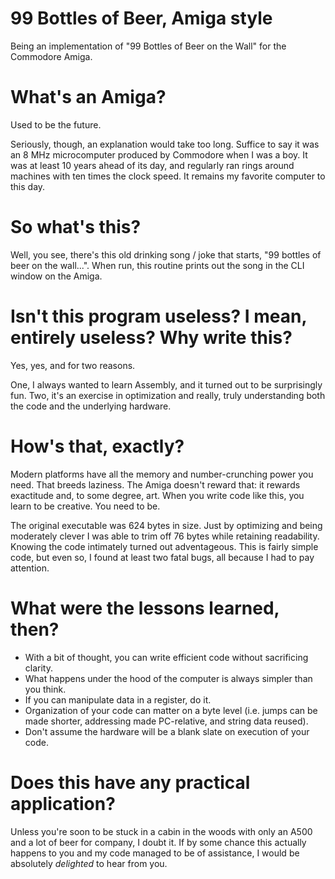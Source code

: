 # 99 Bottles of Beer, Amiga style
Being an implementation of "99 Bottles of Beer on the Wall" for the Commodore Amiga.

# What's an Amiga?
Used to be the future. 

Seriously, though, an explanation would take too long. Suffice to say it was an 8 MHz microcomputer produced by Commodore when I was a boy. It was at least 10 years ahead of its day, and regularly ran rings around machines with ten times the clock speed. It remains my favorite computer to this day.

# So what's this?
Well, you see, there's this old drinking song / joke that starts, "99 bottles of beer on the wall...". When run, this routine prints out the song in the CLI window on the Amiga.

# Isn't this program useless? I mean, entirely useless? Why write this?
Yes, yes, and for two reasons. 

One, I always wanted to learn Assembly, and it turned out to be surprisingly fun. Two, it's an exercise in optimization and really, truly understanding both the code and the underlying hardware.

# How's that, exactly?
Modern platforms have all the memory and number-crunching power you need. That breeds laziness. The Amiga doesn't reward that: it rewards exactitude and, to some degree, art. When you write code like this, you learn to be creative. You need to be. 

The original executable was 624 bytes in size. Just by optimizing and being moderately clever I was able to trim off 76 bytes while retaining readability. Knowing the code intimately turned out adventageous. This is fairly simple code, but even so, I found at least two fatal bugs, all because I had to pay attention.

# What were the lessons learned, then?
* With a bit of thought, you can write efficient code without sacrificing clarity.
* What happens under the hood of the computer is always simpler than you think.
* If you can manipulate data in a register, do it.
* Organization of your code can matter on a byte level (i.e. jumps can be made shorter, addressing made PC-relative, and string data reused).
* Don't assume the hardware will be a blank slate on execution of your code.

# Does this have any practical application?
Unless you're soon to be stuck in a cabin in the woods with only an A500 and a lot of beer for company, I doubt it. If by some chance this actually happens to you and my code managed to be of assistance, I would be absolutely _delighted_ to hear from you.
